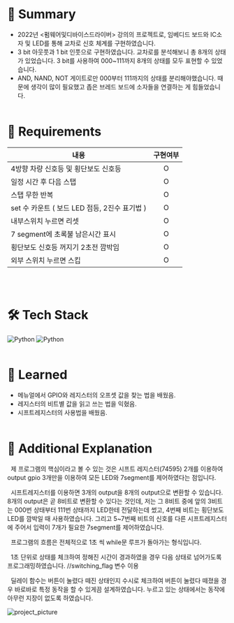 # 📔 Summary
 * 2022년 <펌웨어및디바이스드라이버> 강의의 프로젝트로, 임베디드 보드와 IC소자 및 LED를 통해 교차로 신호 체계를 구현하였습니다.
 * 3 bit 아웃풋과 1 bit 인풋으로 구현하였습니다. 교차로를 분석해보니 총 8개의 상태가 있었습니다. 3 bit를 사용하여 000~111까지 8개의 상태를 모두 표현할 수 있었습니다.
 * AND, NAND, NOT 게이트로만 000부터 111까지의 상태를 분리해야했습니다. 때문에 생각이 많이 필요했고 좁은 브레드 보드에 소자들을 연결하는 게 힘들었습니다.
<br></br>

# 📝 Requirements
|내용|구현여부|
|---|:---:|
|4방향 차량 신호등 및 횡단보도 신호등|O|
|일정 시간 후 다음 스탭|O|
|스탭 무한 반복|O|
|set 수 카운트 ( 보드 LED 점등, 2진수 표기법 )|O|
|내부스위치 누르면 리셋|O|
|7 segment에 초록불 남은시간 표시|O|
|횡단보도 신호등 꺼지기 2초전 깜박임|O|
|외부 스위치 누르면 스킵|O|

<br></br>

# 🛠 Tech Stack
<img alt="Python" src ="https://img.shields.io/badge/Language-d?style=for-the-badge&logo=C&logoColor=black&color=00599C"/> <img alt="Python" src ="https://img.shields.io/badge/STM32F7-d?style=for-the-badge&color=00B1E7"/> 
<br></br>

# 🤔 Learned
 * 메뉴얼에서 GPIO와 레지스터의 오프셋 값을 찾는 법을 배웠음.
 * 레지스터의 비트별 값을 읽고 쓰는 법을 익혔음.
 * 시프트레지스터의 사용법을 배웠음.
<br></br>

# 💬 Additional Explanation
&nbsp; 제 프로그램의 핵심이라고 볼 수 있는 것은 시프트 레지스터(74595) 2개를 이용하여 output gpio 3개만을 이용하여 모든 LED와 7segment를 제어하였다는 점입니다.  

&nbsp; 시프트레지스터를 이용하면 3개의 output을 8개의 output으로 변환할 수 있습니다. 
8개의 output은 곧 8비트로 변환할 수 있다는 것인데, 저는 그 8비트 중에 앞의 3비트는 000번 상태부터 111번 상태까지 LED한테 전달하는데 썼고, 4번째 비트는 횡단보도 LED를 깜박일 때 사용하였습니다. 
그리고 5~7번째 비트의 신호를 다른 시프트레지스터에 주어서 입력이 7개가 필요한 7segment를 제어하였습니다.

&nbsp; 프로그램의 흐름은 전체적으로 1초 씩 while문 루프가 돌아가는 형식입니다.  

&nbsp; 1초 단위로 상태를 체크하여 정해진 시간이 경과하였을 경우 다음 상태로 넘어가도록 프로그래밍하였습니다.	//switching_flag 변수 이용  

&nbsp; 딜레이 함수는 버튼이 눌렸다 떼진 상태인지 수시로 체크하여 버튼이 눌렸다 떼졌을 경우 바로바로 특정 동작을 할 수 있게끔 설계하였습니다. 누르고 있는 상태에서는 동작에 아무런 지장이 없도록 하였습니다.


![project_picture](https://github.com/user-attachments/assets/81becc1f-91c9-495e-8ce8-7d2fe765e5da)


